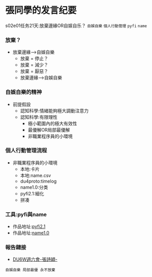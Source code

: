 # 張同學的发言纪要

s02e01任务21天:放棄邊緣OR自娱自乐？ 
`自娛自樂` `個人行動管理` `pyfi` `name`

### 放棄？
- 放棄邊緣-->自娛自樂
  + 放棄 = 停止？
  + 放棄 = 減少？
  + 放棄 = 厭惡？
  + 放棄邊緣-->自娛自樂

### 自娛自樂的精神
- 前提假設
  + 認知科學:情緒能夠極大調動注意力
  + 認知科學:有限理性
    * 極小範圍內的極大有效性
    * 最優解OR局部最優解
    * 非職業程序員的小環境

### 個人行動管理流程
- 非職業程序員的小環境
    + 本地:卡片
    + 本地:name.csv
    + du4proto:timelog 
    + name1.0:分类
    + pyfi2.1:細化
    + 拼凑

### 工具:pyfi與name

- 作品地址:[pyfi2.1](https://github.com/DebugUself/du4proto/blob/zsy/pyfi/pyfi2.1/pyfi2.1.py)
- 作品地址:[name1.0](https://github.com/DebugUself/du4proto/blob/zsy/name/name1/name1_all.py)

### 報告鏈接
- [DU6W週六會-張詩穎-](https://github.com/DebugUself/du4proto/blob/zsy/DUWReport/DU6wk_report.html)

`自娛自樂 局部最優 永不放棄 `